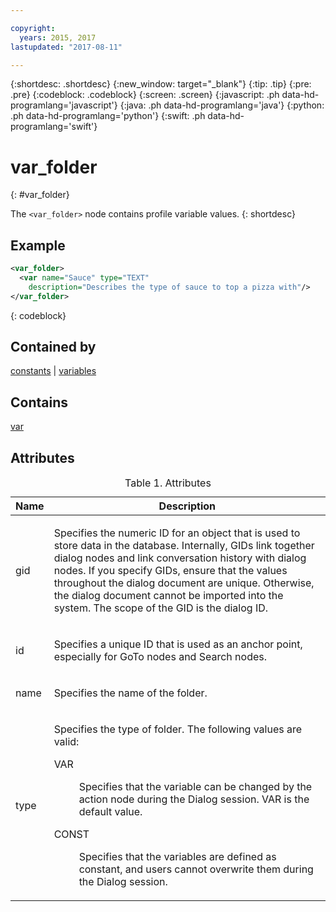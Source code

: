```yaml
---

copyright:
  years: 2015, 2017
lastupdated: "2017-08-11"

---
```


{:shortdesc: .shortdesc}
{:new_window: target="_blank"}
{:tip: .tip}
{:pre: .pre}
{:codeblock: .codeblock}
{:screen: .screen}
{:javascript: .ph data-hd-programlang='javascript'}
{:java: .ph data-hd-programlang='java'}
{:python: .ph data-hd-programlang='python'}
{:swift: .ph data-hd-programlang='swift'}

# var_folder
{: #var_folder}

The `<var_folder>` node contains profile variable values.
{: shortdesc}

## Example

```xml
<var_folder>
  <var name="Sauce" type="TEXT"
    description="Describes the type of sauce to top a pizza with"/>
</var_folder>
```
{: codeblock}

## Contained by

[constants](/docs/services/dialog/constants.html) | [variables](/docs/services/dialog/variables.html)

## Contains

[var](/docs/services/dialog/var.html)

## Attributes

<table>
<caption>Table 1. Attributes</caption>
<thead><tr><th>Name</th>
<th>Description</th>
</tr>
</thead>
<tbody><tr><td><p>
gid
</p></td>
<td><p>
Specifies the numeric ID for an
object that is used to store data in the database. Internally, GIDs
link together dialog nodes and link conversation history with dialog
nodes. If you specify GIDs, ensure that the values throughout the
dialog document are unique. Otherwise, the dialog document cannot
be imported into the system. The scope of the GID is the dialog ID.
</p></td>
</tr>
<tr><td><p>
id
</p></td>
<td><p>
Specifies a unique ID that is used
as an anchor point, especially for GoTo nodes and Search nodes.
</p></td>
</tr>
<tr><td><p>name</p></td>
<td><p>Specifies the name of the folder.</p></td>
</tr>
<tr><td><p>type</p></td>
<td><p>Specifies the type of folder. The following values are valid:</p><dl><dt>VAR</dt>
<dd><p>Specifies that the variable can be changed by the action
                                            node during the Dialog session. VAR is the default
                                            value.</p></dd>
<dt>CONST</dt>
<dd><p>Specifies that the variables are defined as constant,
                                            and users cannot overwrite them during the Dialog
                                            session.</p></dd>
</dl>
</td>
</tr>
</tbody>
</table>
